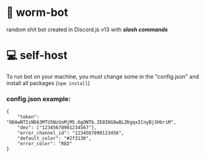 # 🐞 worm-bot
random shit bot created in Discord.js v13 with ***slash commands***

# 💻 self-host
To run bot on your machine, you must change some in the "config.json" and install all packages (`npm install`)

### config.json example:
```
{
    "token": "ODAwNTIzNDA3MTU5NzUxMjM5.6gONTb.ZE0I0G8wBLZKgqxICnyBj3HbriM",
    "dev": ["12345678901234567"],
    "error_channel_id": "1234567890123456",
    "default_color": "#2f3136",
    "error_color": "RED"
}
```

